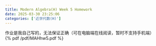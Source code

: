 ```yaml
---
title: Modern Algebra(H) Week 5 Homework
date: 2025-03-30 23:25:06
categories: ['近世代数(H)']
---
```

作业是我自己写的，无法保证正确（可在电脑端在线阅读，暂时不支持手机端）
{% pdf /pdf/MAHhw5.pdf %}